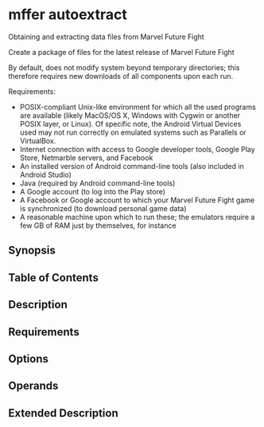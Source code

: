 # mffer autoextract

Obtaining and extracting data files from Marvel Future Fight

Create a package of files for the latest release of Marvel Future Fight

By default, does not modify system beyond temporary directories; this
therefore requires new downloads of all components upon each run.

Requirements:

-   POSIX-compliant Unix-like environment for which all the used
    programs are available (likely MacOS/OS X, Windows with Cygwin or
    another POSIX layer, or Linux). Of specific note, the Android Virtual
    Devices used may not run correctly on emulated systems such as
    Parallels or VirtualBox.
-   Internet connection with access to Google developer tools, Google
    Play Store, Netmarble servers, and Facebook
-   An installed version of Android command-line tools (also included in
    Android Studio)
-   Java (required by Android command-line tools)
-   A Google account (to log into the Play store)
-   A Facebook or Google account to which your Marvel Future Fight game
    is synchronized (to download personal game data)
-   A reasonable machine upon which to run these; the emulators require
    a few GB of RAM just by themselves, for instance

## Synopsis

## Table of Contents

## Description

## Requirements

## Options

## Operands

## Extended Description
